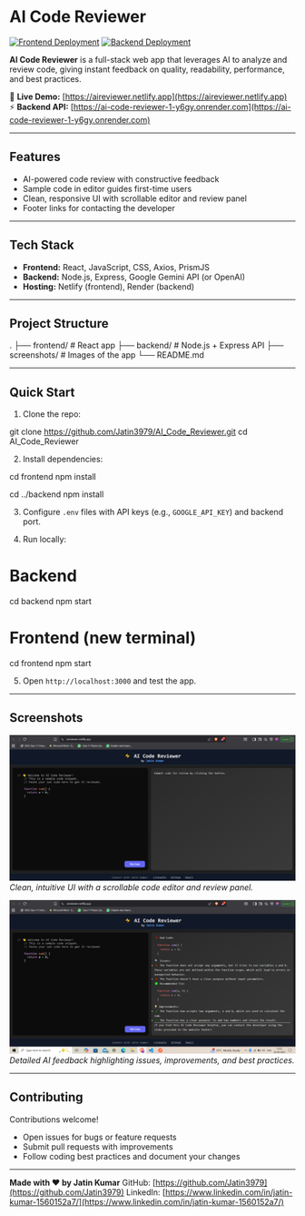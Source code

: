# AI Code Reviewer

[![Frontend Deployment](https://img.shields.io/badge/Netlify-Deployed-brightgreen)](https://aireviewer.netlify.app)
[![Backend Deployment](https://img.shields.io/badge/Render-Deployed-blue)](https://ai-code-reviewer-1-y6gy.onrender.com)

**AI Code Reviewer** is a full-stack web app that leverages AI to analyze and review code, giving instant feedback on quality, readability, performance, and best practices.

🎯 **Live Demo:** [https://aireviewer.netlify.app](https://aireviewer.netlify.app)  
⚡ **Backend API:** [https://ai-code-reviewer-1-y6gy.onrender.com](https://ai-code-reviewer-1-y6gy.onrender.com)

---

## Features

- AI-powered code review with constructive feedback  
- Sample code in editor guides first-time users  
- Clean, responsive UI with scrollable editor and review panel  
- Footer links for contacting the developer  

---

## Tech Stack

- **Frontend:** React, JavaScript, CSS, Axios, PrismJS  
- **Backend:** Node.js, Express, Google Gemini API (or OpenAI)  
- **Hosting:** Netlify (frontend), Render (backend)

---

## Project Structure



.
├── frontend/     # React app
├── backend/      # Node.js + Express API
├── screenshots/  # Images of the app
└── README.md



---

## Quick Start

1. Clone the repo:


git clone https://github.com/Jatin3979/AI_Code_Reviewer.git
cd AI_Code_Reviewer


2. Install dependencies:


cd frontend
npm install

cd ../backend
npm install


3. Configure `.env` files with API keys (e.g., `GOOGLE_API_KEY`) and backend port.

4. Run locally:


# Backend
cd backend
npm start

# Frontend (new terminal)
cd frontend
npm start


5. Open `http://localhost:3000` and test the app.

---

## Screenshots

![Home Page](screenshots/Home.PNG)
*Clean, intuitive UI with a scrollable code editor and review panel.*

![Code Review Result](screenshots/review-result.PNG)
*Detailed AI feedback highlighting issues, improvements, and best practices.*

---

## Contributing

Contributions welcome!

* Open issues for bugs or feature requests
* Submit pull requests with improvements
* Follow coding best practices and document your changes

---


**Made with ❤️ by Jatin Kumar**
GitHub: [https://github.com/Jatin3979](https://github.com/Jatin3979)
LinkedIn: [https://www.linkedin.com/in/jatin-kumar-1560152a7/](https://www.linkedin.com/in/jatin-kumar-1560152a7/)






